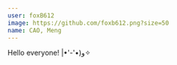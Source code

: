 ```yaml
---
user: foxB612
image: https://github.com/foxb612.png?size=50
name: CAO, Meng
---
```

Hello everyone!  |•'-'•)و✧
